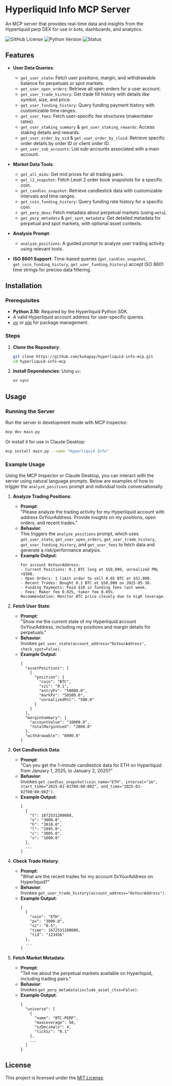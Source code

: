 # Hyperliquid Info MCP Server

An MCP server that provides real-time data and insights from the Hyperliquid perp DEX for use in bots, dashboards, and analytics.

![GitHub License](https://img.shields.io/github/license/kukapay/hyperliquid-info-mcp)
![Python Version](https://img.shields.io/badge/python-3.10+-blue)
![Status](https://img.shields.io/badge/status-active-brightgreen.svg)

## Features

- **User Data Queries**:
  - `get_user_state`: Fetch user positions, margin, and withdrawable balance for perpetuals or spot markets.
  - `get_user_open_orders`: Retrieve all open orders for a user account.
  - `get_user_trade_history`: Get trade fill history with details like symbol, size, and price.
  - `get_user_funding_history`: Query funding payment history with customizable time ranges.
  - `get_user_fees`: Fetch user-specific fee structures (maker/taker rates).
  - `get_user_staking_summary` & `get_user_staking_rewards`: Access staking details and rewards.
  - `get_user_order_by_oid` & `get_user_order_by_cloid`: Retrieve specific order details by order ID or client order ID.
  - `get_user_sub_accounts`: List sub-accounts associated with a main account.

- **Market Data Tools**:
  - `get_all_mids`: Get mid prices for all trading pairs.
  - `get_l2_snapshot`: Fetch Level 2 order book snapshots for a specific coin.
  - `get_candles_snapshot`: Retrieve candlestick data with customizable intervals and time ranges.
  - `get_coin_funding_history`: Query funding rate history for a specific coin.
  - `get_perp_dexs`: Fetch metadata about perpetual markets (using `meta`).
  - `get_perp_metadata` & `get_spot_metadata`: Get detailed metadata for perpetual and spot markets, with optional asset contexts.

- **Analysis Prompt**:
  - `analyze_positions`: A guided prompt to analyze user trading activity using relevant tools.

- **ISO 8601 Support**: Time-based queries (`get_candles_snapshot`, `get_coin_funding_history`, `get_user_funding_history`) accept ISO 8601 time strings for precise data filtering.

## Installation

### Prerequisites
- **Python 3.10**: Required by the Hyperliquid Python SDK.
- A valid Hyperliquid account address for user-specific queries.
- [uv](https://github.com/astral-sh/uv) or [pip](https://pip.pypa.io/en/stable/) for package management.

### Steps
1. **Clone the Repository**:
   ```bash
   git clone https://github.com/kukapay/hyperliquid-info-mcp.git
   cd hyperliquid-info-mcp
   ```

2. **Install Dependencies**:
   Using `uv`:
   ```bash
   uv sync
   ```

## Usage

### Running the Server
Run the server in development mode with MCP Inspector:
```bash
mcp dev main.py
```
Or install it for use in Claude Desktop:
```bash
mcp install main.py --name "Hyperliquid Info"
```

### Example Usage

Using the MCP Inspector or Claude Desktop, you can interact with the server using natural language prompts. Below are examples of how to trigger the `analyze_positions` prompt and individual tools conversationally.

1. **Analyze Trading Positions**:
   - **Prompt**:  
     "Please analyze the trading activity for my Hyperliquid account with address 0xYourAddress. Provide insights on my positions, open orders, and recent trades."
   - **Behavior**:  
     This triggers the `analyze_positions` prompt, which uses `get_user_state`, `get_user_open_orders`, `get_user_trade_history`, `get_user_funding_history`, and `get_user_fees` to fetch data and generate a risk/performance analysis.
   - **Example Output**:  
     ```
     For account 0xYourAddress:
     - Current Positions: 0.1 BTC long at $50,000, unrealized PNL +$500.
     - Open Orders: 1 limit order to sell 0.05 BTC at $52,000.
     - Recent Trades: Bought 0.1 BTC at $50,000 on 2025-05-30.
     - Funding Payments: Paid $10 in funding fees last week.
     - Fees: Maker fee 0.02%, taker fee 0.05%.
     Recommendation: Monitor BTC price closely due to high leverage.
     ```

2. **Fetch User State**:
   - **Prompt**:  
     "Show me the current state of my Hyperliquid account 0xYourAddress, including my positions and margin details for perpetuals."
   - **Behavior**:  
     Invokes `get_user_state(account_address="0xYourAddress", check_spot=False)`.
   - **Example Output**:  
     ```
     {
       "assetPositions": [
         {
           "position": {
             "coin": "BTC",
             "szi": "0.1",
             "entryPx": "50000.0",
             "markPx": "50500.0",
             "unrealizedPnl": "500.0"
           }
         }
       ],
       "marginSummary": {
         "accountValue": "10000.0",
         "totalMarginUsed": "2000.0"
       },
       "withdrawable": "8000.0"
     }
     ```

3. **Get Candlestick Data**:
   - **Prompt**:  
     "Can you get the 1-minute candlestick data for ETH on Hyperliquid from January 1, 2025, to January 2, 2025?"
   - **Behavior**:  
     Invokes `get_candles_snapshot(coin_name="ETH", interval="1m", start_time="2025-01-01T00:00:00Z", end_time="2025-01-02T00:00:00Z")`.
   - **Example Output**:  
     ```
     [
       {
         "t": 1672531200000,
         "o": "3000.0",
         "h": "3010.0",
         "l": "2995.0",
         "c": "3005.0",
         "v": "1000.0"
       },
       ...
     ]
     ```

4. **Check Trade History**:
   - **Prompt**:  
     "What are the recent trades for my account 0xYourAddress on Hyperliquid?"
   - **Behavior**:  
     Invokes `get_user_trade_history(account_address="0xYourAddress")`.
   - **Example Output**:  
     ```
     [
       {
         "coin": "ETH",
         "px": "3000.0",
         "sz": "0.5",
         "time": 1672531200000,
         "tid": "123456"
       },
       ...
     ]
     ```

5. **Fetch Market Metadata**:
   - **Prompt**:  
     "Tell me about the perpetual markets available on Hyperliquid, including trading pairs."
   - **Behavior**:  
     Invokes `get_perp_metadata(include_asset_ctxs=False)`.
   - **Example Output**:  
     ```
     {
       "universe": [
         {
           "name": "BTC-PERP",
           "maxLeverage": 50,
           "szDecimals": 4,
           "tickSz": "0.1"
         },
         ...
       ]
     }
     ```


## License
This project is licensed under the [MIT License](LICENSE).

